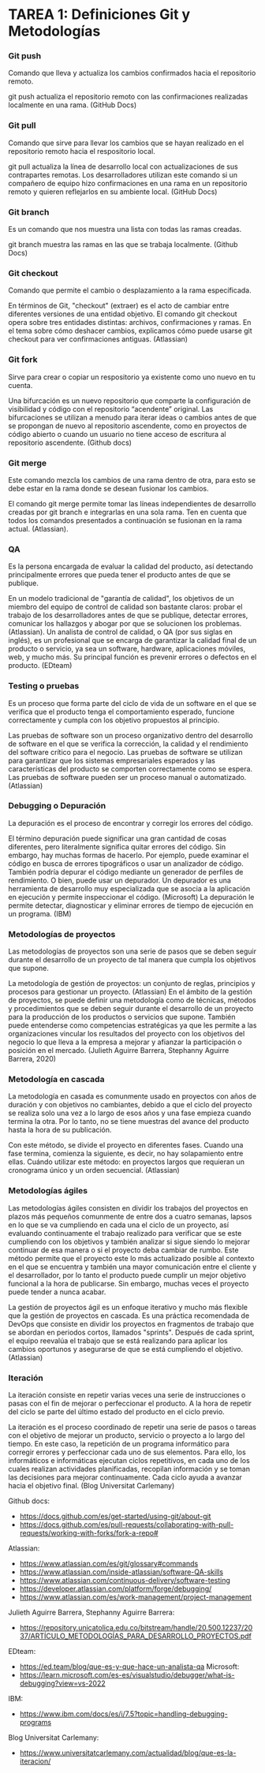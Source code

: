 # TAREA 1: Definiciones Git y Metodologías
### Git push
Comando que lleva y actualiza los cambios confirmados hacia el repositorio remoto.

git push actualiza el repositorio remoto con las confirmaciones realizadas localmente en una rama. (GitHub Docs)

### Git pull
Comando que sirve para llevar los cambios que se hayan realizado en el repositorio remoto hacia el respositorio local.

git pull actualiza la línea de desarrollo local con actualizaciones de sus contrapartes remotas. Los desarrolladores utilizan este comando si un compañero de equipo hizo confirmaciones en una rama en un repositorio remoto y quieren reflejarlos en su ambiente local. (GitHub Docs)

### Git branch
Es un comando que nos muestra una lista con todas las ramas creadas.

git branch muestra las ramas en las que se trabaja localmente. (Github Docs)

### Git checkout
Comando que permite el cambio o desplazamiento a la rama específicada.

En términos de Git, "checkout" (extraer) es el acto de cambiar entre diferentes versiones de una entidad objetivo. El comando git checkout opera sobre tres entidades distintas: archivos, confirmaciones y ramas. En el tema sobre cómo deshacer cambios, explicamos cómo puede usarse git checkout para ver confirmaciones antiguas. (Atlassian)

### Git fork
Sirve para crear o copiar un respositorio ya existente como uno nuevo en tu cuenta.

Una bifurcación es un nuevo repositorio que comparte la configuración de visibilidad y código con el repositorio “acendente” original. Las bifurcaciones se utilizan a menudo para iterar ideas o cambios antes de que se propongan de nuevo al repositorio ascendente, como en proyectos de código abierto o cuando un usuario no tiene acceso de escritura al repositorio ascendente. (Github docs)
### Git merge
Este comando mezcla los cambios de una rama dentro de otra, para esto se debe estar en la rama donde se desean fusionar los cambios.

El comando git merge permite tomar las líneas independientes de desarrollo creadas por git branch e integrarlas en una sola rama. Ten en cuenta que todos los comandos presentados a continuación se fusionan en la rama actual.  (Atlassian).

### QA
Es la persona encargada de evaluar la calidad del producto, así detectando principalmente errores que pueda tener el producto antes de que se publique.

En un modelo tradicional de "garantía de calidad", los objetivos de un miembro del equipo de control de calidad son bastante claros: probar el trabajo de los desarrolladores antes de que se publique, detectar errores, comunicar los hallazgos y abogar por que se solucionen los problemas. (Atlassian). Un analista de control de calidad, o QA (por sus siglas en inglés), es un profesional que se encarga de garantizar la calidad final de un producto o servicio, ya sea un software, hardware, aplicaciones móviles, web, y mucho más. Su principal función es prevenir errores o defectos en el producto. (EDteam)

### Testing o pruebas
Es un proceso que forma parte del ciclo de vida de un software en el que se verifica que el producto tenga el comportamiento esperado, funcione correctamente y cumpla con los objetivo propuestos al principio.

Las pruebas de software son un proceso organizativo dentro del desarrollo de software en el que se verifica la corrección, la calidad y el rendimiento del software crítico para el negocio. Las pruebas de software se utilizan para garantizar que los sistemas empresariales esperados y las características del producto se comporten correctamente como se espera. Las pruebas de software pueden ser un proceso manual o automatizado. (Atlassian)

### Debugging o Depuración
La depuración es el proceso de encontrar y corregir los errores del código.

El término depuración puede significar una gran cantidad de cosas diferentes, pero literalmente significa quitar errores del código. Sin embargo, hay muchas formas de hacerlo. Por ejemplo, puede examinar el código en busca de errores tipográficos o usar un analizador de código. También podría depurar el código mediante un generador de perfiles de rendimiento. O bien, puede usar un depurador. Un depurador es una herramienta de desarrollo muy especializada que se asocia a la aplicación en ejecución y permite inspeccionar el código. (Microsoft) La depuración le permite detectar, diagnosticar y eliminar errores de tiempo de ejecución en un programa. (IBM)


### Metodologías de proyectos
Las metodologías de proyectos son una serie de pasos que se deben seguir durante el desarrollo de un proyecto de tal manera que cumpla los objetivos que supone.

La metodología de gestión de proyectos: un conjunto de reglas, principios y procesos para gestionar un proyecto. (Atlassian) En el ámbito de la gestión de proyectos, se puede definir una metodología como de técnicas, métodos y procedimientos que se deben seguir durante el desarrollo de un proyecto para la producción de los productos o servicios que supone. También puede entenderse como competencias estratégicas ya que les permite a las organizaciones vincular los resultados del proyecto con los objetivos del negocio lo que lleva a la empresa a mejorar y afianzar la participación o posición en el mercado. (Julieth Aguirre Barrera, Stephanny Aguirre Barrera, 2020)

### Metodología en cascada
La metodología en casada es comunmente usado en proyectos con años de duración y con objetivos no cambiantes, debido a que el ciclo del proyecto se realiza solo una vez a lo largo de esos años y una fase empieza cuando termina la otra. Por lo tanto, no se tiene muestras del avance del producto hasta la hora de su publicación.

Con este método, se divide el proyecto en diferentes fases. Cuando una fase termina, comienza la siguiente, es decir, no hay solapamiento entre ellas. Cuándo utilizar este método: en proyectos largos que requieran un cronograma único y un orden secuencial. (Atlassian)

### Metodologías ágiles
Las metodologías ágiles consisten en dividir los trabajos del proyectos en plazos más pequeños comunmente de entre dos a cuatro semanas, lapsos en lo que se va cumpliendo en cada una el ciclo de un proyecto, así evaluando continuamente el trabajo realizado para verificar que se este cumpliendo con los objetivos y también analizar si sigue siendo lo mejorar continuar de esa manera o si el proyecto deba cambiar de rumbo. Este método permite que el proyecto este lo más actualizado posible al contexto en el que se encuentra y también una mayor comunicación entre el cliente y el desarrollador, por lo tanto el producto puede cumplir un mejor objetivo funcional a la hora de publicarse. Sin embargo, muchas veces el proyecto puede tender a nunca acabar.

La gestión de proyectos ágil es un enfoque iterativo y mucho más flexible que la gestión de proyectos en cascada. Es una práctica recomendada de DevOps que consiste en dividir los proyectos en fragmentos de trabajo que se abordan en periodos cortos, llamados "sprints". Después de cada sprint, el equipo reevalúa el trabajo que se está realizando para aplicar los cambios oportunos y asegurarse de que se está cumpliendo el objetivo. (Atlassian)

### Iteración
La iteración consiste en repetir varias veces una serie de instrucciones o pasas con el fin de mejorar o perfeccionar el producto. A la hora de repetir del ciclo se parte del último estado del producto en el ciclo previo.

La iteración es el proceso coordinado de repetir una serie de pasos o tareas con el objetivo de mejorar un producto, servicio o proyecto a lo largo del tiempo. En este caso, la repetición de un programa informático para corregir errores y perfeccionar cada uno de sus elementos. Para ello, los informáticos e informáticas ejecutan ciclos repetitivos, en cada uno de los cuales realizan actividades planificadas, recopilan información y se toman las decisiones para mejorar continuamente. Cada ciclo ayuda a avanzar hacia el objetivo final. (Blog Universitat Carlemany)

Github docs:
- https://docs.github.com/es/get-started/using-git/about-git
- https://docs.github.com/es/pull-requests/collaborating-with-pull-requests/working-with-forks/fork-a-repo#

Atlassian: 
- https://www.atlassian.com/es/git/glossary#commands
- https://www.atlassian.com/inside-atlassian/software-QA-skills
- https://www.atlassian.com/continuous-delivery/software-testing
- https://developer.atlassian.com/platform/forge/debugging/
- https://www.atlassian.com/es/work-management/project-management

Julieth Aguirre Barrera, Stephanny Aguirre Barrera:
- https://repository.unicatolica.edu.co/bitstream/handle/20.500.12237/2037/ARTÍCULO_METODOLOGÍAS_PARA_DESARROLLO_PROYECTOS.pdf

EDteam:
- https://ed.team/blog/que-es-y-que-hace-un-analista-qa
Microsoft:
- https://learn.microsoft.com/es-es/visualstudio/debugger/what-is-debugging?view=vs-2022

IBM:
- https://www.ibm.com/docs/es/i/7.5?topic=handling-debugging-programs

Blog Universitat Carlemany:
- https://www.universitatcarlemany.com/actualidad/blog/que-es-la-iteracion/
